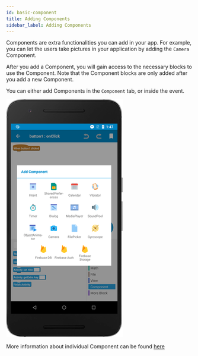 ```yaml
---
id: basic-component
title: Adding Components
sidebar_label: Adding Components
---
```


Components are extra functionalities you can add in your app. For example, you can let the users take pictures in your application by adding the `Camera` Component.

After you add a Component, you will gain access to the necessary blocks to use the Component. Note that the Component blocks are only added after you add a new Component.

You can either add Components in the `Component` tab, or inside the event.

![step 3](assets/basic-component/step-1.png)

More information about individual Component can be found [here](component-intent)
